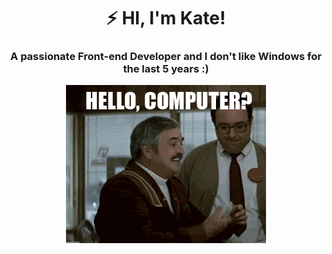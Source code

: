 
<h1 align="center">⚡ HI, I'm Kate! </h1>
<h3 align="center">A passionate Front-end Developer and I don't like Windows for the last 5 years :)  </h3>


<p align="center"> 
  <img src="https://github.com/zvarychkat1/zvarychkat1/blob/master/hello.gif"/>
 
 </p>

